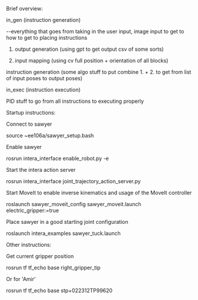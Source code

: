 Brief overview:

in_gen (instruction generation)

--everything that goes from taking in the user input, image input to get to how to get to placing instructions

1. output generation (using gpt to get output csv of some sorts)

2. input mapping (using cv full position + orientation of all blocks)

instruction generation (some algo stuff to put combine 1. + 2. to get from list of input poses to output poses)


in_exec (instruction execution)

PID stuff to go from all instructions to executing properly


Startup instructions:

Connect to sawyer

source ~ee106a/sawyer_setup.bash

Enable sawyer

rosrun intera_interface enable_robot.py -e

Start the intera action server

rosrun intera_interface joint_trajectory_action_server.py

Start MoveIt to enable inverse kinematics and usage of the MoveIt controller

roslaunch sawyer_moveit_config sawyer_moveit.launch electric_gripper:=true

Place sawyer in a good starting joint configuration

roslaunch intera_examples sawyer_tuck.launch

Other instructions:

Get current gripper position

rosrun tf tf_echo base right_gripper_tip

Or for 'Amir'

rosrun tf tf_echo base stp+022312TP99620

